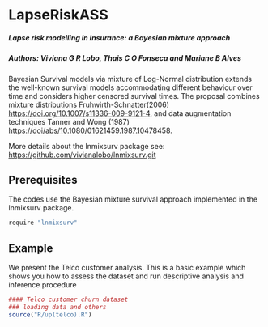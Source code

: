 
<!-- README.md is generated from README.Rmd. Please edit that file -->

# LapseRiskASS

##### Lapse risk modelling in insurance: a Bayesian mixture approach

##### Authors: Viviana G R Lobo, Thais C O Fonseca and Mariane B Alves

Bayesian Survival models via mixture of Log-Normal distribution extends
the well-known survival models accommodating different behaviour over
time and considers higher censored survival times. The proposal combines
mixture distributions Fruhwirth-Schnatter(2006)
<https://doi.org/10.1007/s11336-009-9121-4>, and data augmentation
techniques Tanner and Wong (1987)
<https://doi/abs/10.1080/01621459.1987.10478458>.

More details about the lnmixsurv package see:
<https://github.com/vivianalobo/lnmixsurv.git>

## Prerequisites

The codes use the Bayesian mixture survival approach implemented in the
lnmixsurv package.

``` r
require "lnmixsurv"
```

## Example

We present the Telco customer analysis. This is a basic example which
shows you how to assess the dataset and run descriptive analysis and
inference procedure

``` r
#### Telco customer churn dataset 
### loading data and others
source("R/up(telco).R")
```
